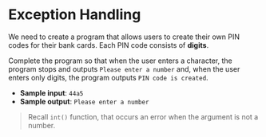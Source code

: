 # Exception Handling

We need to create a program that allows users to create their own PIN codes for their bank cards. Each PIN code consists of **digits**. 

Complete the program so that when the user enters a character, the program stops and outputs `Please enter a number` and, when the user enters only digits, the program outputs `PIN code is created`.

- **Sample input**: `44a5`
- **Sample output**: `Please enter a number`

>Recall `int()` function, that occurs an error when the argument is not a number.